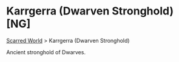 # Karrgerra (Dwarven Stronghold) [NG]
[Scarred World](./scarred-world.md) > Karrgerra (Dwarven Stronghold)

Ancient stronghold of Dwarves.

